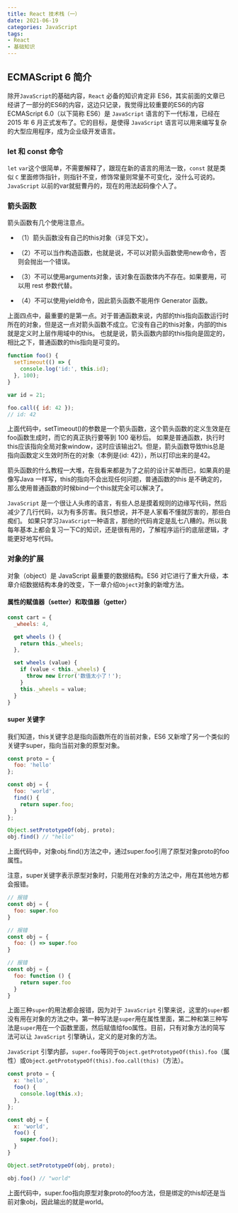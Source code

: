 ```yaml
---
title: React 技术栈（一）
date: 2021-06-19
categories: JavaScript
tags: 
- React
- 基础知识
---
```


## ECMAScript 6 简介

除开`JavaScript`的基础内容，`React` 必备的知识肯定非 ES6，其实前面的文章已经讲了一部分的ES6的内容，这边只记录，我觉得比较重要的ES6的内容
ECMAScript 6.0（以下简称 ES6）是 `JavaScript` 语言的下一代标准，已经在 2015 年 6 月正式发布了。它的目标，是使得 `JavaScript` 语言可以用来编写复杂的大型应用程序，成为企业级开发语言。

<!-- more -->

### let 和 const 命令

`let` `var`这个很简单，不需要解释了，跟现在新的语言的用法一致，`const` 就是类似 `C` 里面修饰指针，则指针不变，修饰常量则常量不可变化，没什么可说的。
`JavaScript` 以前的var就挺曹丹的，现在的用法起码像个人了。

### 箭头函数

箭头函数有几个使用注意点。

- （1）箭头函数没有自己的this对象（详见下文）。

- （2）不可以当作构造函数，也就是说，不可以对箭头函数使用new命令，否则会抛出一个错误。

- （3）不可以使用arguments对象，该对象在函数体内不存在。如果要用，可以用 rest 参数代替。

- （4）不可以使用yield命令，因此箭头函数不能用作 Generator 函数。

上面四点中，最重要的是第一点。对于普通函数来说，内部的this指向函数运行时所在的对象，但是这一点对箭头函数不成立。它没有自己的this对象，内部的this就是定义时上层作用域中的this。
也就是说，箭头函数内部的this指向是固定的，相比之下，普通函数的this指向是可变的。

```js
function foo() {
  setTimeout(() => {
    console.log('id:', this.id);
  }, 100);
}

var id = 21;

foo.call({ id: 42 });
// id: 42
```

上面代码中，setTimeout()的参数是一个箭头函数，这个箭头函数的定义生效是在foo函数生成时，而它的真正执行要等到 100 毫秒后。
如果是普通函数，执行时this应该指向全局对象window，这时应该输出21。但是，箭头函数导致this总是指向函数定义生效时所在的对象（本例是{id: 42}），所以打印出来的是42。

箭头函数的什么教程一大堆，在我看来都是为了之前的设计买单而已，如果真的是像写Java 一样写，this的指向不会出现任何问题，普通函数的this 是不确定的，那么使用普通函数的时候bind一个this就完全可以解决了。

`JavaScript` 是一个很让人头疼的语言，有些人总是摸着规则的边缘写代码，然后减少了几行代码，以为有多厉害。我只想说，并不是人家看不懂就厉害的，那些白痴们。
如果只学习`JavaScript`一种语言，那他的代码肯定是乱七八糟的。所以我每年基本上都会复习一下C的知识，还是很有用的，了解程序运行的底层逻辑，才能更好地写代码。

### 对象的扩展

对象（object）是 JavaScript 最重要的数据结构。ES6 对它进行了重大升级，本章介绍数据结构本身的改变，下一章介绍`Object`对象的新增方法。

#### 属性的赋值器（setter）和取值器（getter）

```js
const cart = {
  _wheels: 4,

  get wheels () {
    return this._wheels;
  },

  set wheels (value) {
    if (value < this._wheels) {
      throw new Error('数值太小了！');
    }
    this._wheels = value;
  }
}
```

#### super 关键字

我们知道，this关键字总是指向函数所在的当前对象，ES6 又新增了另一个类似的关键字super，指向当前对象的原型对象。

```js
const proto = {
  foo: 'hello'
};

const obj = {
  foo: 'world',
  find() {
    return super.foo;
  }
};

Object.setPrototypeOf(obj, proto);
obj.find() // "hello"
```

上面代码中，对象obj.find()方法之中，通过super.foo引用了原型对象proto的foo属性。

注意，super关键字表示原型对象时，只能用在对象的方法之中，用在其他地方都会报错。

```js
// 报错
const obj = {
  foo: super.foo
}

// 报错
const obj = {
  foo: () => super.foo
}

// 报错
const obj = {
  foo: function () {
    return super.foo
  }
}
```

上面三种`super`的用法都会报错，因为对于 `JavaScript` 引擎来说，这里的`super`都没有用在对象的方法之中。第一种写法是`super`用在属性里面，第二种和第三种写法是`super`用在一个函数里面，然后赋值给foo属性。目前，只有对象方法的简写法可以让 `JavaScript` 引擎确认，定义的是对象的方法。

`JavaScript` 引擎内部，`super.foo`等同于`Object.getPrototypeOf(this).foo`（属性）或`Object.getPrototypeOf(this).foo.call(this)`（方法）。

```js
const proto = {
  x: 'hello',
  foo() {
    console.log(this.x);
  },
};

const obj = {
  x: 'world',
  foo() {
    super.foo();
  }
}

Object.setPrototypeOf(obj, proto);

obj.foo() // "world"
```

上面代码中，super.foo指向原型对象proto的foo方法，但是绑定的this却还是当前对象obj，因此输出的就是world。

 